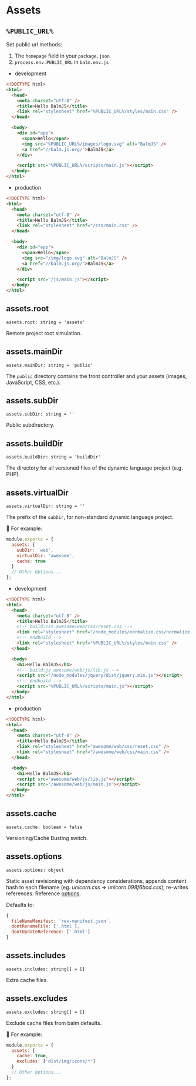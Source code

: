 # Assets

## `%PUBLIC_URL%`

Set public url methods:

1. The `homepage` field in your `package.json`
2. `process.env.PUBLIC_URL` in `balm.env.js`

- development

```html
<!DOCTYPE html>
<html>
  <head>
    <meta charset="utf-8" />
    <title>Hello BalmJS</title>
    <link rel="stylesheet" href="%PUBLIC_URL%/styles/main.css" />
  </head>

  <body>
    <div id="app">
      <span>Hello</span>
      <img src="%PUBLIC_URL%/images/logo.svg" alt="BalmJS" />
      <a href="//balm.js.org/">BalmJS</a>
    </div>

    <script src="%PUBLIC_URL%/scripts/main.js"></script>
  </body>
</html>
```

- production

```html
<!DOCTYPE html>
<html>
  <head>
    <meta charset="utf-8" />
    <title>Hello BalmJS</title>
    <link rel="stylesheet" href="/css/main.css" />
  </head>

  <body>
    <div id="app">
      <span>Hello</span>
      <img src="/img/logo.svg" alt="BalmJS" />
      <a href="//balm.js.org/">BalmJS</a>
    </div>

    <script src="/js/main.js"></script>
  </body>
</html>
```

## assets.root

`assets.root: string = 'assets'`

Remote project root simulation.

## assets.mainDir

`assets.mainDir: string = 'public'`

The `public` directory contains the front controller and your assets (images, JavaScript, CSS, etc.).

## assets.subDir

`assets.subDir: string = ''`

Public subdirectory.

## assets.buildDir

`assets.buildDir: string = 'buildDir'`

The directory for all versioned files of the dynamic language project (e.g. PHP).

## assets.virtualDir

`assets.virtualDir: string = ''`

The prefix of the `subDir`, for non-standard dynamic language project.

:chestnut: For example:

```js
module.exports = {
  assets: {
    subDir: 'web',
    virtualDir: 'awesome',
    cache: true
  }
  // Other Options...
};
```

- development

```html
<!DOCTYPE html>
<html>
  <head>
    <meta charset="utf-8" />
    <title>Hello BalmJS</title>
    <!-- build:css awesome/web/css/reset.css -->
    <link rel="stylesheet" href="/node_modules/normalize.css/normalize.css" />
    <!-- endbuild -->
    <link rel="stylesheet" href="%PUBLIC_URL%/styles/main.css" />
  </head>

  <body>
    <h1>Hello BalmJS</h1>
    <!-- build:js awesome/web/js/lib.js -->
    <script src="/node_modules/jquery/dist/jquery.min.js"></script>
    <!-- endbuild -->
    <script src="%PUBLIC_URL%/scripts/main.js"></script>
  </body>
</html>
```

- production

```html
<!DOCTYPE html>
<html>
  <head>
    <meta charset="utf-8" />
    <title>Hello BalmJS</title>
    <link rel="stylesheet" href="awesome/web/css/reset.css" />
    <link rel="stylesheet" href="/awesome/web/css/main.css" />
  </head>

  <body>
    <h1>Hello BalmJS</h1>
    <script src="awesome/web/js/lib.js"></script>
    <script src="/awesome/web/js/main.js"></script>
  </body>
</html>
```

## assets.cache

`assets.cache: boolean = false`

Versioning/Cache Busting switch.

## assets.options

`assets.options: object`

Static asset revisioning with dependency considerations, appends content hash to each filename (eg. _unicorn.css_ => _unicorn.098f6bcd.css_), re-writes references. Reference [options](https://github.com/smysnk/gulp-rev-all#options).

Defaults to:

```js
{
  fileNameManifest: 'rev-manifest.json',
  dontRenameFile: ['.html'],
  dontUpdateReference: ['.html']
}
```

## assets.includes

`assets.includes: string[] = []`

Extra cache files.

## assets.excludes

`assets.excludes: string[] = []`

Exclude cache files from balm defaults.

:chestnut: For example:

```js
module.exports = {
  assets: {
    cache: true,
    excludes: ['dist/img/icons/*']
  }
  // Other Options...
};
```
